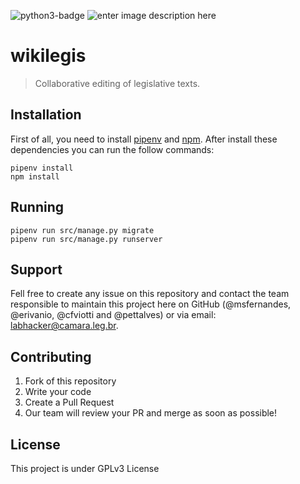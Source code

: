 ![python3-badge](https://img.shields.io/badge/python-django-green.svg) ![enter image description here](https://img.shields.io/badge/license-GPLv3-blue.svg)

# wikilegis
> Collaborative editing of legislative texts.

## Installation
First of all, you need to install [pipenv](https://pipenv.readthedocs.io/en/latest/install/#installing-pipenv) and [npm](https://www.npmjs.com/get-npm). After install these dependencies you can run the follow commands:

```
pipenv install
npm install
```

## Running

```
pipenv run src/manage.py migrate
pipenv run src/manage.py runserver
```

## Support

Fell free to create any issue on this repository and contact the team responsible to maintain this project here on GitHub (@msfernandes, @erivanio, @cfviotti and @pettalves) or via email: labhacker@camara.leg.br.

## Contributing
1. Fork of this repository
2. Write your code
3. Create a Pull Request
4. Our team will review your PR and merge as soon as possible!

## License
This project is under GPLv3 License

